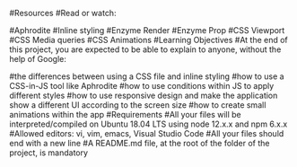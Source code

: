 #Resources
#Read or watch:

#Aphrodite
#Inline styling
#Enzyme Render
#Enzyme Prop
#CSS Viewport
#CSS Media queries
#CSS Animations
#Learning Objectives
#At the end of this project, you are expected to be able to explain to anyone, without the help of Google:

#the differences between using a CSS file and inline styling
#how to use a CSS-in-JS tool like Aphrodite
#how to use conditions within JS to apply different styles
#how to use responsive design and make the application show a different UI according to the screen size
#how to create small animations within the app
#Requirements
#All your files will be interpreted/compiled on Ubuntu 18.04 LTS using node 12.x.x and npm 6.x.x
#Allowed editors: vi, vim, emacs, Visual Studio Code
#All your files should end with a new line
#A README.md file, at the root of the folder of the project, is mandatory
